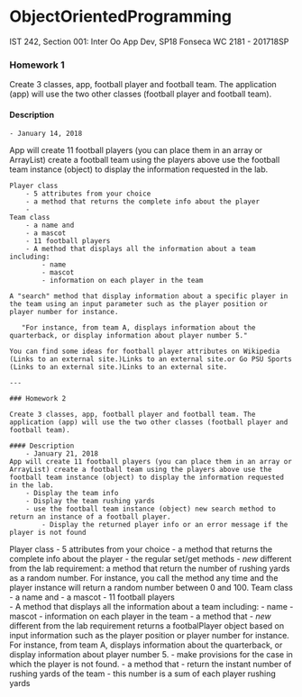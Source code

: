 # ObjectOrientedProgramming
IST 242, Section 001: Inter Oo App Dev, SP18 Fonseca WC 2181 - 201718SP

### Homework 1 

Create 3 classes, app, football player and football team. The application (app) will use the two other classes (football player and football team).

#### Description
	- January 14, 2018
App will create 11 football players (you can place them in an array or ArrayList) create a football team using the players above use the football team instance (object) to display the information requested in the lab.

```
Player class
	- 5 attributes from your choice
	- a method that returns the complete info about the player
	- 
Team class
	- a name and 
	- a mascot 
	- 11 football players	
	- A method that displays all the information about a team including:
    	- name
    	- mascot
    	- information on each player in the team

A "search" method that display information about a specific player in the team using an input parameter such as the player position or player number for instance. 
    
   "For instance, from team A, displays information about the quarterback, or display information about player number 5."
    
You can find some ideas for football player attributes on Wikipedia  (Links to an external site.)Links to an external site.or Go PSU Sports (Links to an external site.)Links to an external site.

---

### Homework 2

Create 3 classes, app, football player and football team. The application (app) will use the two other classes (football player and football team).

#### Description
	- January 21, 2018
App will create 11 football players (you can place them in an array or ArrayList) create a football team using the players above use the football team instance (object) to display the information requested in the lab.
	- Display the team info
	- Display the team rushing yards
	- use the football team instance (object) new search method to return an instance of a football player.
		- Display the returned player info or an error message if the player is not found
```
Player class
	- 5 attributes from your choice
	- a method that returns the complete info about the player
	- the regular set/get methods
	- *new* different from the lab requirement: a method that return the number of rushing yards as a random number. For instance, you call the method any time and the player       instance will return a random number between 0 and 100.
Team class
	- a name and 
	- a mascot 
	- 11 football players	
	- A method that displays all the information about a team including:
    	- name
    	- mascot
    	- information on each player in the team
	- a method that
		- *new* different from the lab requirement
			returns a footbalPlayer object based on  input information such as the player position or player number for instance. For instance, from team A, displays information about the quarterback, or display information about player number 5.
				- make provisions for the case in which the player is not found.
	- a method that
		- return the instant number of rushing yards of the team
		- this number is a sum of each player rushing yards